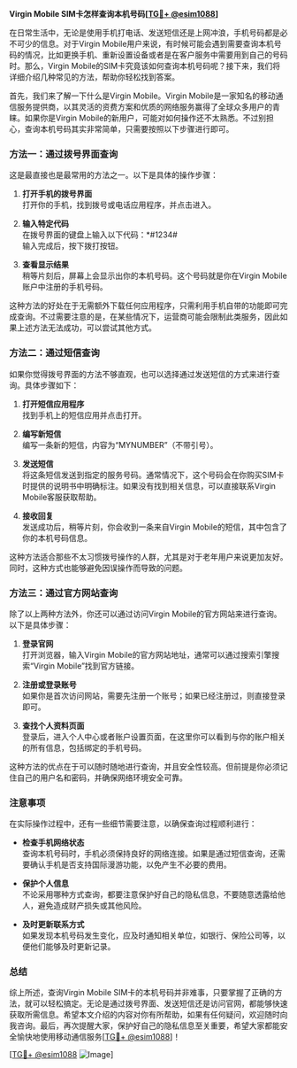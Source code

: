**Virgin Mobile SIM卡怎样查询本机号码[[TG💪+ @esim1088](https://t.me/s/esim1088)]**

在日常生活中，无论是使用手机打电话、发送短信还是上网冲浪，手机号码都是必不可少的信息。对于Virgin Mobile用户来说，有时候可能会遇到需要查询本机号码的情况，比如更换手机、重新设置设备或者是在客户服务中需要用到自己的号码时。那么，Virgin Mobile的SIM卡究竟该如何查询本机号码呢？接下来，我们将详细介绍几种常见的方法，帮助你轻松找到答案。

首先，我们来了解一下什么是Virgin Mobile。Virgin Mobile是一家知名的移动通信服务提供商，以其灵活的资费方案和优质的网络服务赢得了全球众多用户的青睐。如果你是Virgin Mobile的新用户，可能对如何操作还不太熟悉。不过别担心，查询本机号码其实非常简单，只需要按照以下步骤进行即可。

### 方法一：通过拨号界面查询

这是最直接也是最常用的方法之一。以下是具体的操作步骤：

1. **打开手机的拨号界面**  
   打开你的手机，找到拨号或电话应用程序，并点击进入。

2. **输入特定代码**  
   在拨号界面的键盘上输入以下代码：*#1234#  
   输入完成后，按下拨打按钮。

3. **查看显示结果**  
   稍等片刻后，屏幕上会显示出你的本机号码。这个号码就是你在Virgin Mobile账户中注册的手机号码。

这种方法的好处在于无需额外下载任何应用程序，只需利用手机自带的功能即可完成查询。不过需要注意的是，在某些情况下，运营商可能会限制此类服务，因此如果上述方法无法成功，可以尝试其他方式。

### 方法二：通过短信查询

如果你觉得拨号界面的方法不够直观，也可以选择通过发送短信的方式来进行查询。具体步骤如下：

1. **打开短信应用程序**  
   找到手机上的短信应用并点击打开。

2. **编写新短信**  
   编写一条新的短信，内容为“MYNUMBER”（不带引号）。

3. **发送短信**  
   将这条短信发送到指定的服务号码。通常情况下，这个号码会在你购买SIM卡时提供的说明书中明确标注。如果没有找到相关信息，可以直接联系Virgin Mobile客服获取帮助。

4. **接收回复**  
   发送成功后，稍等片刻，你会收到一条来自Virgin Mobile的短信，其中包含了你的本机号码信息。

这种方法适合那些不太习惯拨号操作的人群，尤其是对于老年用户来说更加友好。同时，这种方式也能够避免因误操作而导致的问题。

### 方法三：通过官方网站查询

除了以上两种方法外，你还可以通过访问Virgin Mobile的官方网站来进行查询。以下是具体步骤：

1. **登录官网**  
   打开浏览器，输入Virgin Mobile的官方网站地址，通常可以通过搜索引擎搜索“Virgin Mobile”找到官方链接。

2. **注册或登录账号**  
   如果你是首次访问网站，需要先注册一个账号；如果已经注册过，则直接登录即可。

3. **查找个人资料页面**  
   登录后，进入个人中心或者账户设置页面，在这里你可以看到与你的账户相关的所有信息，包括绑定的手机号码。

这种方法的优点在于可以随时随地进行查询，并且安全性较高。但前提是你必须记住自己的用户名和密码，并确保网络环境安全可靠。

### 注意事项

在实际操作过程中，还有一些细节需要注意，以确保查询过程顺利进行：

- **检查手机网络状态**  
  查询本机号码时，手机必须保持良好的网络连接。如果是通过短信查询，还需要确认手机是否支持国际漫游功能，以免产生不必要的费用。

- **保护个人信息**  
  不论采用哪种方式查询，都要注意保护好自己的隐私信息，不要随意透露给他人，避免造成财产损失或其他风险。

- **及时更新联系方式**  
  如果发现本机号码发生变化，应及时通知相关单位，如银行、保险公司等，以便他们能够及时更新记录。

### 总结

综上所述，查询Virgin Mobile SIM卡的本机号码并非难事，只要掌握了正确的方法，就可以轻松搞定。无论是通过拨号界面、发送短信还是访问官网，都能够快速获取所需信息。希望本文介绍的内容对你有所帮助，如果有任何疑问，欢迎随时向我咨询。最后，再次提醒大家，保护好自己的隐私信息至关重要，希望大家都能安全愉快地使用移动通信服务[[TG💪+ @esim1088](https://t.me/s/esim1088)]！

[[TG💪+ @esim1088](https://t.me/s/esim1088) ![Image](https://i.postimg.cc/4NQfJmqS/Snipaste-2025-05-13-00-14-12.png)]
